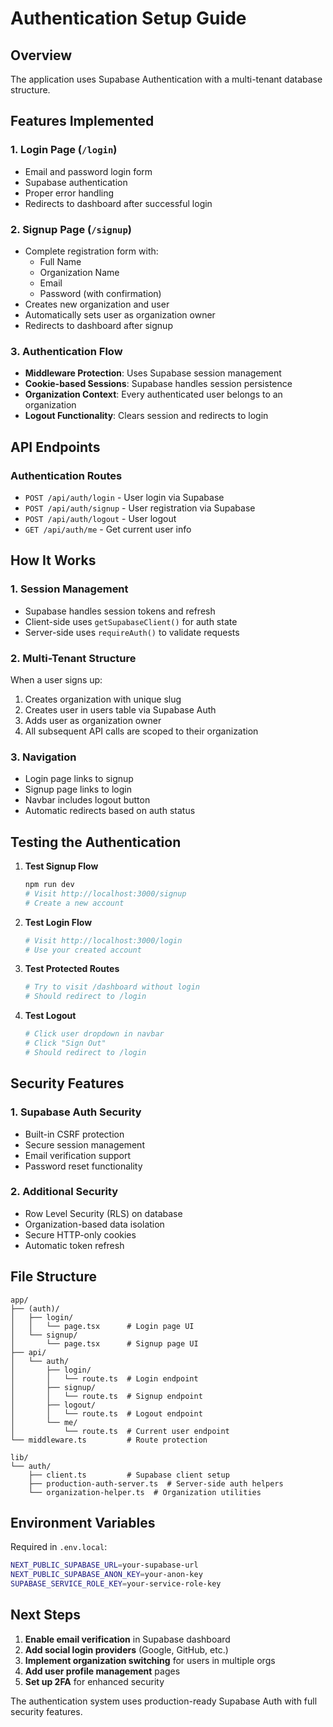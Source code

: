 # Authentication Setup Guide

## Overview
The application uses Supabase Authentication with a multi-tenant database structure.

## Features Implemented

### 1. Login Page (`/login`)
- Email and password login form
- Supabase authentication
- Proper error handling
- Redirects to dashboard after successful login

### 2. Signup Page (`/signup`)
- Complete registration form with:
  - Full Name
  - Organization Name
  - Email
  - Password (with confirmation)
- Creates new organization and user
- Automatically sets user as organization owner
- Redirects to dashboard after signup

### 3. Authentication Flow
- **Middleware Protection**: Uses Supabase session management
- **Cookie-based Sessions**: Supabase handles session persistence
- **Organization Context**: Every authenticated user belongs to an organization
- **Logout Functionality**: Clears session and redirects to login

## API Endpoints

### Authentication Routes
- `POST /api/auth/login` - User login via Supabase
- `POST /api/auth/signup` - User registration via Supabase
- `POST /api/auth/logout` - User logout
- `GET /api/auth/me` - Get current user info

## How It Works

### 1. Session Management
- Supabase handles session tokens and refresh
- Client-side uses `getSupabaseClient()` for auth state
- Server-side uses `requireAuth()` to validate requests

### 2. Multi-Tenant Structure
When a user signs up:
1. Creates organization with unique slug
2. Creates user in users table via Supabase Auth
3. Adds user as organization owner
4. All subsequent API calls are scoped to their organization

### 3. Navigation
- Login page links to signup
- Signup page links to login
- Navbar includes logout button
- Automatic redirects based on auth status

## Testing the Authentication

1. **Test Signup Flow**
   ```bash
   npm run dev
   # Visit http://localhost:3000/signup
   # Create a new account
   ```

2. **Test Login Flow**
   ```bash
   # Visit http://localhost:3000/login
   # Use your created account
   ```

3. **Test Protected Routes**
   ```bash
   # Try to visit /dashboard without login
   # Should redirect to /login
   ```

4. **Test Logout**
   ```bash
   # Click user dropdown in navbar
   # Click "Sign Out"
   # Should redirect to /login
   ```

## Security Features

### 1. Supabase Auth Security
- Built-in CSRF protection
- Secure session management
- Email verification support
- Password reset functionality

### 2. Additional Security
- Row Level Security (RLS) on database
- Organization-based data isolation
- Secure HTTP-only cookies
- Automatic token refresh

## File Structure

```
app/
├── (auth)/
│   ├── login/
│   │   └── page.tsx      # Login page UI
│   └── signup/
│       └── page.tsx      # Signup page UI
├── api/
│   └── auth/
│       ├── login/
│       │   └── route.ts  # Login endpoint
│       ├── signup/
│       │   └── route.ts  # Signup endpoint
│       ├── logout/
│       │   └── route.ts  # Logout endpoint
│       └── me/
│           └── route.ts  # Current user endpoint
└── middleware.ts         # Route protection

lib/
└── auth/
    ├── client.ts         # Supabase client setup
    ├── production-auth-server.ts  # Server-side auth helpers
    └── organization-helper.ts  # Organization utilities
```

## Environment Variables

Required in `.env.local`:
```bash
NEXT_PUBLIC_SUPABASE_URL=your-supabase-url
NEXT_PUBLIC_SUPABASE_ANON_KEY=your-anon-key
SUPABASE_SERVICE_ROLE_KEY=your-service-role-key
```

## Next Steps

1. **Enable email verification** in Supabase dashboard
2. **Add social login providers** (Google, GitHub, etc.)
3. **Implement organization switching** for users in multiple orgs
4. **Add user profile management** pages
5. **Set up 2FA** for enhanced security

The authentication system uses production-ready Supabase Auth with full security features.